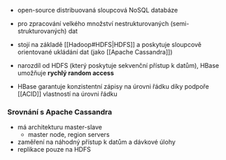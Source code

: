 - open-source distribuovaná sloupcová NoSQL databáze
- pro zpracování velkého množství nestrukturovaných (semi-strukturovaných) dat
- stojí na základě [[Hadoop#HDFS|HDFS]] a poskytuje sloupcově orientované ukládání dat (jako [[Apache Cassandra]]) 

- narozdíl od HDFS (který poskytuje sekvenční přístup k datům), HBase umožňuje **rychlý random access**
- HBase garantuje konzistentní zápisy na úrovni řádku díky podpoře [[ACID]] vlastností na úrovni řádku
### Srovnání s Apache Cassandra
- má architekturu master-slave
	- master node, region servers
- zaměření na náhodný přístup k datům a dávkové úlohy
- replikace pouze na HDFS